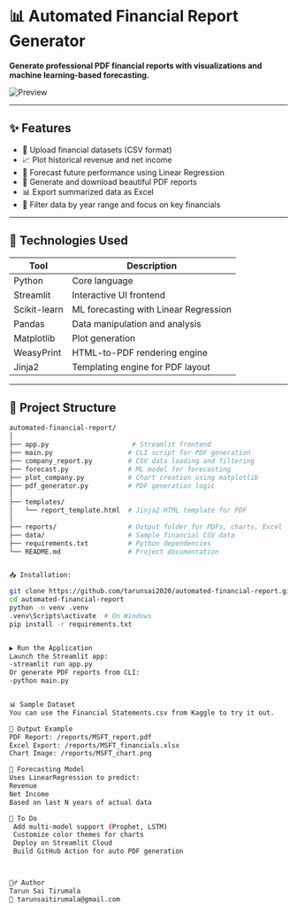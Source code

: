 # 📊 Automated Financial Report Generator

**Generate professional PDF financial reports with visualizations and machine learning-based forecasting.**

![Preview](reports/sample_preview.png)

---

## ✨ Features

- 📁 Upload financial datasets (CSV format)
- 📈 Plot historical revenue and net income
- 🤖 Forecast future performance using Linear Regression
- 🧾 Generate and download beautiful PDF reports
- 📊 Export summarized data as Excel
- 🎯 Filter data by year range and focus on key financials

---

## 🚀 Technologies Used

| Tool          | Description                               |
|---------------|-------------------------------------------|
| Python        | Core language                             |
| Streamlit     | Interactive UI frontend                   |
| Scikit-learn  | ML forecasting with Linear Regression     |
| Pandas        | Data manipulation and analysis            |
| Matplotlib    | Plot generation                           |
| WeasyPrint    | HTML-to-PDF rendering engine              |
| Jinja2        | Templating engine for PDF layout          |

---

## 📂 Project Structure

```bash
automated-financial-report/
│
├── app.py                     # Streamlit frontend
├── main.py                   # CLI script for PDF generation
├── company_report.py         # CSV data loading and filtering
├── forecast.py               # ML model for forecasting
├── plot_company.py           # Chart creation using matplotlib
├── pdf_generator.py          # PDF generation logic
│
├── templates/
│   └── report_template.html  # Jinja2 HTML template for PDF
│
├── reports/                  # Output folder for PDFs, charts, Excel
├── data/                     # Sample financial CSV data
├── requirements.txt          # Python dependencies
└── README.md                 # Project documentation


📥 Installation:

git clone https://github.com/tarunsai2020/automated-financial-report.git
cd automated-financial-report
python -m venv .venv
.venv\Scripts\activate  # On Windows
pip install -r requirements.txt


▶️ Run the Application
Launch the Streamlit app:
-streamlit run app.py
Or generate PDF reports from CLI:
-python main.py


📊 Sample Dataset
You can use the Financial Statements.csv from Kaggle to try it out.

📁 Output Example
PDF Report: /reports/MSFT_report.pdf
Excel Export: /reports/MSFT_financials.xlsx
Chart Image: /reports/MSFT_chart.png

🤖 Forecasting Model
Uses LinearRegression to predict:
Revenue
Net Income
Based on last N years of actual data

📌 To Do
 Add multi-model support (Prophet, LSTM)
 Customize color themes for charts
 Deploy on Streamlit Cloud
 Build GitHub Action for auto PDF generation



🙋‍♂️ Author
Tarun Sai Tirumala
📧 tarunsaitirumala@gmail.com


